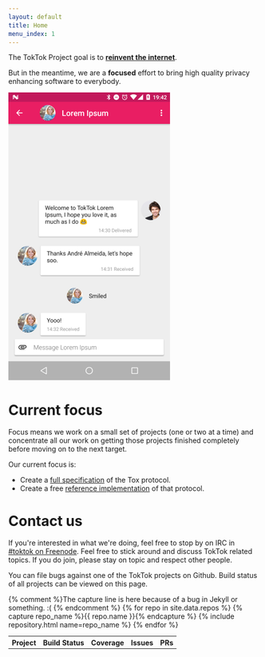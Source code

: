 ```yaml
---
layout: default
title: Home
menu_index: 1
---
```


The TokTok Project goal is to [**reinvent the internet**](vision.html).

But in the meantime, we are a **focused** effort to bring high quality privacy
enhancing software to everybody.

![TokTok Android client](static/img/toktok/chat-small.png)

# Current focus

Focus means we work on a small set of projects (one or two at a time) and
concentrate all our work on getting those projects finished completely before
moving on to the next target.

Our current focus is:

- Create a [full specification](spec.html) of the Tox protocol.
- Create a free [reference implementation](https://github.com/TokTok/hs-toxcore)
  of that protocol.

# Contact us

If you're interested in what we're doing, feel free to stop by on IRC in
[#toktok on Freenode](irc://irc.freenode.net/#toktok). Feel free to stick
around and discuss TokTok related topics. If you do join, please stay on topic
and respect other people.

You can file bugs against one of the TokTok projects on Github. Build status of
all projects can be viewed on this page.

<table>
  <tr>
    <th>Project</th>
    <th>Build Status</th>
    <th>Coverage</th>
    <th>Issues</th>
    <th>PRs</th>
  </tr>
  {% comment %}The capture line is here because of a bug in Jekyll or something. :( {% endcomment %}
  {% for repo in site.data.repos %}
  {% capture repo_name %}{{ repo.name }}{% endcapture %}
  {% include repository.html name=repo_name %}
  {% endfor %}
</table>
